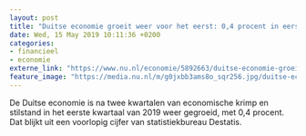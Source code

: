 ```yaml
---
layout: post
title: "Duitse economie groeit weer voor het eerst: 0,4 procent in eerste kwartaal"
date: Wed, 15 May 2019 10:11:36 +0200
categories: 
- financieel 
- economie 
externe_link: "https://www.nu.nl/economie/5892663/duitse-economie-groeit-weer-voor-het-eerst-04-procent-in-eerste-kwartaal.html"
feature_image: "https://media.nu.nl/m/g0jxbb3ams8o_sqr256.jpg/duitse-economie-groeit-weer-voor-het-eerst-04-procent-in-eerste-kwartaal.jpg"
---
```


De Duitse economie is na twee kwartalen van economische krimp en stilstand in het eerste kwartaal van 2019 weer gegroeid, met 0,4 procent. Dat blijkt uit een voorlopig cijfer van statistiekbureau Destatis.
